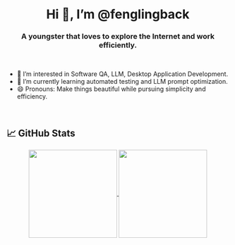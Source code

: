 <h1 align="center">Hi 👋, I’m @fenglingback</h1>
<h3 align="center">A youngster that loves to explore the Internet and work efficiently.</h3>

<br>
<!---
fenglingback/fenglingback is a ✨ special ✨ repository because its `README.md` (this file) appears on your GitHub profile.
You can click the Preview link to take a look at your changes.
--->


- 👀 I’m interested in Software QA, LLM, Desktop Application Development.
- 🌱 I’m currently learning automated testing and LLM prompt optimization.
- 😄 Pronouns: Make things beautiful while pursuing simplicity and efficiency.
<br>

## 📈 GitHub Stats
<p align="center">
  <a href="https://github.com/fenglingback">
    <img height=200 align="center" src="https://github-readme-stats.vercel.app/api?username=fenglingback&show_icons=true&theme=algolia&include_all_commits=true&count_private=true" />
    <img height=200 align="center" src="https://github-readme-stats.vercel.app/api/top-langs/?username=fenglingback&langs_count=8&theme=algolia" />
  </a>
</p>


